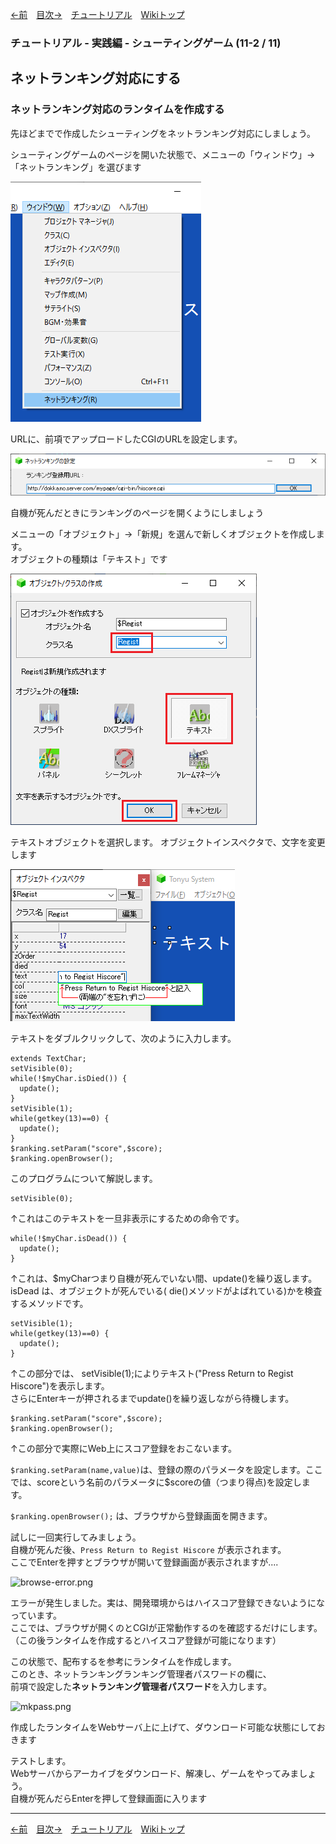 

[←前](./tr-stg11-1)&emsp;[目次→](./tutorial)&emsp;[チュートリアル](./tutorial)&emsp;[Wikiトップ](./)

<title>チュートリアル - 実践編 - シューティングゲーム (11-2 / 11) - ネットランキング対応にする - ネットランキング対応のランタイムを作成する</title>

### チュートリアル - 実践編 - シューティングゲーム (11-2 / 11)
## ネットランキング対応にする
### ネットランキング対応のランタイムを作成する


先ほどまでで作成したシューティングをネットランキング対応にしましょう。

シューティングゲームのページを開いた状態で、メニューの「ウィンドウ」→「ネットランキング」を選びます

![open-net-rank.png](./img/open-net-rank.png)

URLに、前項でアップロードしたCGIのURLを設定します。

![set-rank-url.png](./img/set-rank-url.png)

自機が死んだときにランキングのページを開くようにしましょう

メニューの「オブジェクト」→「新規」を選んで新しくオブジェクトを作成します。  
オブジェクトの種類は「テキスト」です

![new-text2.png](./img/new-text2.png)

テキストオブジェクトを選択します。 オブジェクトインスペクタで、文字を変更します

![setcaption.png](./img/setcaption.png)

テキストをダブルクリックして、次のように入力します。

```
extends TextChar;
setVisible(0);
while(!$myChar.isDied()) {
  update();
}
setVisible(1);
while(getkey(13)==0) {
  update();
}
$ranking.setParam("score",$score);
$ranking.openBrowser();
```

このプログラムについて解説します。

```
setVisible(0);
```
↑これはこのテキストを一旦非表示にするための命令です。

```
while(!$myChar.isDead()) {
  update();
}
```

↑これは、$myCharつまり自機が死んでいない間、update()を繰り返します。  
isDead は、オブジェクトが死んでいる( die()メソッドがよばれている)かを検査するメソッドです。

```
setVisible(1);
while(getkey(13)==0) {
  update();
}
```

↑この部分では、 setVisible(1);によりテキスト("Press Return to Regist Hiscore")を表示します。  
さらにEnterキーが押されるまでupdate()を繰り返しながら待機します。

```
$ranking.setParam("score",$score);
$ranking.openBrowser();
```

↑この部分で実際にWeb上にスコア登録をおこないます。

```$ranking.setParam(name,value)```は、登録の際のパラメータを設定します。ここでは、scoreという名前のパラメータに$scoreの値（つまり得点)を設定します。

```$ranking.openBrowser();``` は、ブラウザから登録画面を開きます。

試しに一回実行してみましょう。  
自機が死んだ後、```Press Return to Regist Hiscore``` が表示されます。  
ここでEnterを押すとブラウザが開いて登録画面が表示されますが....

![browse-error.png](./img/browse-error.png)

エラーが発生しました。実は、開発環境からはハイスコア登録できないようになっています。  
ここでは、ブラウザが開くのとCGIが正常動作するのを確認するだけにします。  
（この後ランタイムを作成するとハイスコア登録が可能になります）

この状態で、配布するを参考にランタイムを作成します。  
このとき、ネットランキングランキング管理者パスワードの欄に、  
前項で設定した**ネットランキング管理者パスワード**を入力します。

![mkpass.png](./img/mkpass.png)

作成したランタイムをWebサーバ上に上げて、ダウンロード可能な状態にしておきます

テストします。  
Webサーバからアーカイブをダウンロード、解凍し、ゲームをやってみましょう。  
自機が死んだらEnterを押して登録画面に入ります

***

[←前](./tr-stg11-1)&emsp;[目次→](./tutorial)&emsp;[チュートリアル](./tutorial)&emsp;[Wikiトップ](./)
